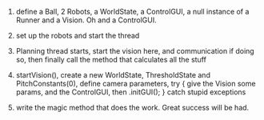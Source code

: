 1) define a Ball, 2 Robots, a WorldState, a ControlGUI, a null instance of a Runner and a Vision. Oh and a ControlGUI.

2) set up the robots and start the thread

3) Planning thread starts, start the vision here, and communication if doing so, then finally call the method that calculates all the stuff

4) startVision(), create a new WorldState, ThresholdState and PitchConstants(0), define camera parameters, 
	try {
		give the Vision some params, and the ControlGUI, then .initGUI();
	}
	catch stupid exceptions

5) write the magic method that does the work. Great success will be had.
